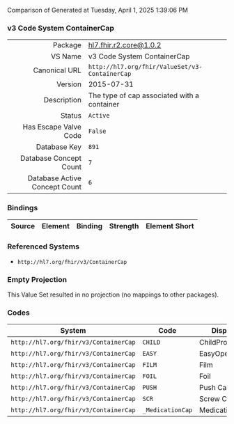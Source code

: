 Comparison of 
Generated at Tuesday, April 1, 2025 1:39:06 PM

### v3 Code System ContainerCap

|      |     |
| ---: | --- |
| Package | hl7.fhir.r2.core@1.0.2 |
| VS Name | v3 Code System ContainerCap |
| Canonical URL | `http://hl7.org/fhir/ValueSet/v3-ContainerCap` |
| Version | 2015-07-31 |
| Description | The type of cap associated with a container |
| Status | `Active` |
| Has Escape Valve Code | `False` |
| Database Key | `891` |
| Database Concept Count | `7` |
| Database Active Concept Count | `6` |
### Bindings

| Source | Element | Binding | Strength | Element Short |
| ------ | ------- | ------- | -------- | ------------- |

### Referenced Systems

* `http://hl7.org/fhir/v3/ContainerCap`
### Empty Projection

This Value Set resulted in no projection (no mappings to other packages).

### Codes

| System | Code | Display |
| ------ | ---- | ------- |
| `http://hl7.org/fhir/v3/ContainerCap` | `CHILD` | ChildProof |
| `http://hl7.org/fhir/v3/ContainerCap` | `EASY` | EasyOpen |
| `http://hl7.org/fhir/v3/ContainerCap` | `FILM` | Film |
| `http://hl7.org/fhir/v3/ContainerCap` | `FOIL` | Foil |
| `http://hl7.org/fhir/v3/ContainerCap` | `PUSH` | Push Cap |
| `http://hl7.org/fhir/v3/ContainerCap` | `SCR` | Screw Cap |
| `http://hl7.org/fhir/v3/ContainerCap` | `_MedicationCap` | MedicationCap |

